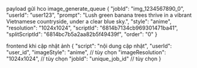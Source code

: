 payload gửi hco image_generate_queue
{
  "jobId": "img_1234567890_0",
  "userId": "user123",
  "prompt": "Lush green banana trees thrive in a vibrant Vietnamese countryside, under a clear blue sky.",
  "style": "anime",
  "resolution": "1024x1024",
  "scriptId": "6814b7134cb969301471ba41",
  "splitScriptId": "6814bc7b5a2aa82b5f49439f",
  "order": "0"
}


frontend khi cập nhật ảnh
{
  "script": "nội dung cập nhật",
  "userId": "user_id",
  "imageStyle": "anime", // tùy chọn
  "imageResolution": "1024x1024", // tùy chọn
  "jobId": "unique_job_id" // tùy chọn
}